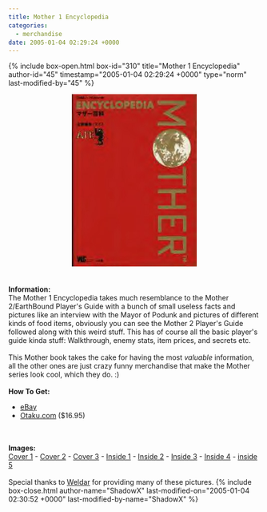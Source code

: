 ```yaml
---
title: Mother 1 Encyclopedia
categories:
  - merchandise
date: 2005-01-04 02:29:24 +0000
---
```

{% include box-open.html box-id="310" title="Mother 1 Encyclopedia" author-id="45" timestamp="2005-01-04 02:29:24 +0000" type="norm" last-modified-by="45" %}
	<center>
	<img src="/merchandise/images/m1e_title.jpg" border="0" alt="Mother 1 Encyclopedia" />
	</center>
	<br /><br />
	<b>Information:</b>
	<br />
	The Mother 1 Encyclopedia takes much resemblance to the 
	Mother 2/EarthBound Player's Guide with a bunch of small useless facts 
	and pictures like an interview with the Mayor of Podunk and pictures
	of different kinds of food items, obviously you can see the 
	Mother 2 Player's Guide followed along with this weird stuff. This has
	of course all the basic player's guide kinda stuff: Walkthrough, enemy stats, item
	prices, and secrets etc.
	<br /><br />
	This Mother book takes the cake for having the most <i>valuable</i>
	information, all the other ones are just crazy funny merchandise that
	make the Mother series look cool, which they do. :)
	<br /><br />
	<b>How To Get:</b>
	<br />
	<ul>
	<li><a href="http://www.ebay.com">eBay</a></li>
	<li><a href="http://www.otaku.com/cgi-bin/itemview.asp?itemid=63057r">Otaku.com</a> ($16.95)</li>
	</ul>
	<br /><br />
	<b>Images:</b>
	<br />
	<a href="/merchandise/images/m1e_cover1.jpg">Cover 1</a> - <a href="/merchandise/images/m1e_cover2.jpg">Cover 2</a> - <a href="/merchandise/images/m1e_cover3.jpg">Cover 3</a> - 
	<a href="/merchandise/images/m1e_inside1.jpg">Inside 1</a> - <a href="/merchandise/images/m1e_inside2.jpg">Inside 2</a> - <a href="/merchandise/images/m1e_inside3.jpg">Inside 3</a> - 
	<a href="/merchandise/images/m1e_inside4.jpg">Inside 4</a> - <a href="/merchandise/images/m1e_inside5.jpg">inside 5</a>
	<br /><br />
	Special thanks to <a href="mailto:weldar@cox.net">Weldar</a> for providing 
	many of these pictures.
{% include box-close.html author-name="ShadowX" last-modified-on="2005-01-04 02:30:52 +0000" last-modified-by-name="ShadowX" %}
